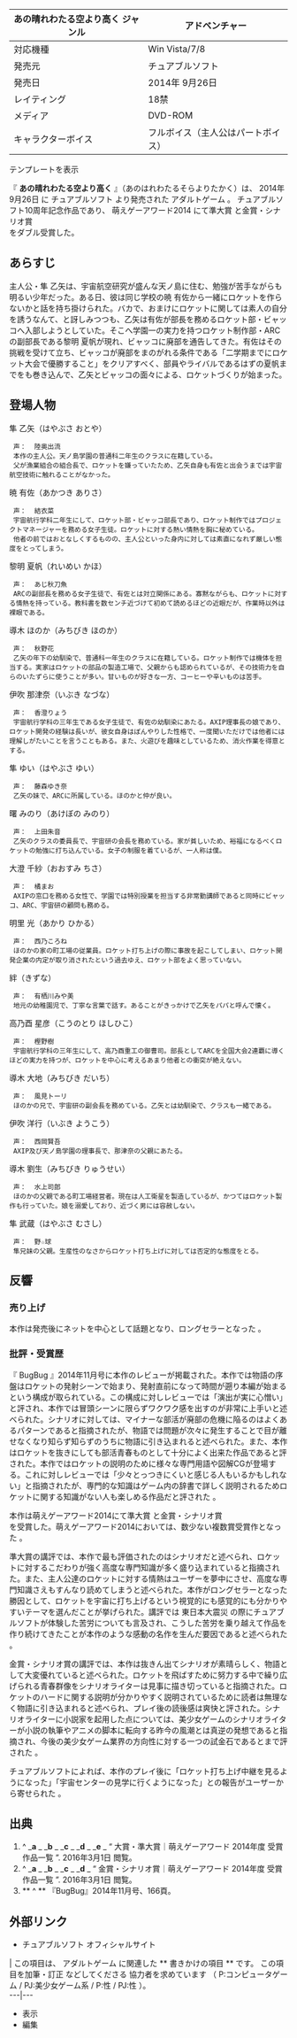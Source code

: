 あの晴れわたる空より高く  ジャンル  |  アドベンチャー   
---|---  
対応機種  |  Win Vista/7/8   
発売元  |  チュアブルソフト   
発売日  |  2014年  9月26日   
レイティング  |  18禁   
メディア  |  DVD-ROM   
キャラクターボイス  |  フルボイス（主人公はパートボイス）   
テンプレートを表示  
  
『 **あの晴れわたる空より高く** 』（あのはれわたるそらよりたかく）は、  2014年  9月26日  に  チュアブルソフト  より発売された
アダルトゲーム  。 チュアブルソフト10周年記念作品であり、  萌えゲーアワード2014  にて準大賞    と金賞・シナリオ賞  
をダブル受賞した。

##  あらすじ



主人公・隼 乙矢は、宇宙航空研究が盛んな天ノ島に住む、勉強が苦手ながらも明るい少年だった。ある日、彼は同じ学校の暁
有佐から一緒にロケットを作らないかと話を持ち掛けられた。バカで、おまけにロケットに関しては素人の自分を誘うなんて、と訝しみつつも、乙矢は有佐が部長を務めるロケット部・ビャッコへ入部しようとしていた。そこへ学園一の実力を持つロケット制作部・ARCの副部長である黎明
夏帆が現れ、ビャッコに廃部を通告してきた。有佐はその挑戦を受けて立ち、ビャッコが廃部をまのがれる条件である「二学期までにロケット大会で優勝すること」をクリアすべく、部員やライバルであるはずの夏帆までをも巻き込んで、乙矢とビャッコの面々による、ロケットづくりが始まった。

##  登場人物



隼 乙矢（はやぶさ おとや）

     声：  陸奥出流 
     本作の主人公。天ノ島学園の普通科二年生のクラスに在籍している。 
     父が漁業組合の組合長で、ロケットを嫌っていたため、乙矢自身も有佐と出会うまでは宇宙航空技術に触れることがなかった。 
暁 有佐（あかつき ありさ）

     声：  結衣菜 
     宇宙航行学科二年生にして、ロケット部・ビャッコ部長であり、ロケット制作ではプロジェクトマネージャーを務める女子生徒。ロケットに対する熱い情熱を胸に秘めている。 
     他者の前ではおとなしくするものの、主人公といった身内に対しては素直になれず厳しい態度をとってしまう。 
黎明 夏帆（れいめい かほ）

     声：  あじ秋刀魚 
     ARCの副部長を務める女子生徒で、有佐とは対立関係にある。寡黙ながらも、ロケットに対する情熱を持っている。教科書を数センチ近づけて初めて読めるほどの近眼だが、作業時以外は裸眼である。 
導木 ほのか（みちびき ほのか）

     声：  秋野花 
     乙矢の年下の幼馴染で、普通科一年生のクラスに在籍している。ロケット制作では機体を担当する。実家はロケットの部品の製造工場で、父親からも認められているが、その技術力を自らのいたずらに使うことが多い。甘いものが好きな一方、コーヒーや辛いものは苦手。 
伊吹 那津奈（いぶき なづな）

     声：  香澄りょう 
     宇宙航行学科の三年生である女子生徒で、有佐の幼馴染にあたる。AXIP理事長の娘であり、ロケット開発の経験は長いが、彼女自身はぼんやりした性格で、一度聞いただけでは他者には理解しがたいことを言うこともある。また、火遊びを趣味としているため、消火作業を得意とする。 
隼 ゆい（はやぶさ ゆい）

     声：  藤森ゆき奈 
     乙矢の妹で、ARCに所属している。ほのかと仲が良い。 
曙 みのり（あけぼの みのり）

     声：  上田朱音 
     乙矢のクラスの委員長で、宇宙研の会長を務めている。家が貧しいため、裕福になるべくロケットの勉強に打ち込んでいる。女子の制服を着ているが、一人称は僕。 
大澄 千紗（おおすみ ちさ）

     声：  橘まお 
     AXIPの窓口を務める女性で、学園では特別授業を担当する非常勤講師であると同時にビャッコ、ARC、宇宙研の顧問も務める。 
明里 光（あかり ひかる）

     声：  西乃ころね 
     ほのかの家の町工場の従業員。ロケット打ち上げの際に事故を起こしてしまい、ロケット開発企業の内定が取り消されたという過去ゆえ、ロケット部をよく思っていない。 
絆（きずな）

     声：  有栖川みや美 
     地元の幼稚園児で、丁寧な言葉で話す。あることがきっかけで乙矢をパパと呼んで懐く。 
高乃酉 星彦（こうのとり ほしひこ）

     声：  樫野樹 
     宇宙航行学科の三年生にして、高乃酉重工の御曹司。部長としてARCを全国大会2連覇に導くほどの実力を持つが、ロケットを中心に考えるあまり他者との衝突が絶えない。 
導木 大地（みちびき だいち）

     声：  風見トーリ 
     ほのかの兄で、宇宙研の副会長を務めている。乙矢とは幼馴染で、クラスも一緒である。 
伊吹 洋行（いぶき ようこう）

     声：  西岡賢吾 
     AXIP及び天ノ島学園の理事長で、那津奈の父親にあたる。 
導木 劉生（みちびき りゅうせい）

     声：  水上司郎 
     ほのかの父親である町工場経営者。現在は人工衛星を製造しているが、かつてはロケット製作も行っていた。娘を溺愛しており、近づく男には容赦しない。 
隼 武蔵（はやぶさ むさし）

     声：  野☆球 
     隼兄妹の父親。生産性のなさからロケット打ち上げに対しては否定的な態度をとる。 

##  反響



###  売り上げ



本作は発売後にネットを中心として話題となり、ロングセラーとなった    。

###  批評・受賞歴



『  BugBug
』2014年11月号に本作のレビューが掲載された。本作では物語の序盤はロケットの発射シーンで始まり、発射直前になって時間が遡り本編が始まるという構成が取られている。この構成に対しレビューでは「演出が実に心憎い」と評され、本作では冒頭シーンに限らずワクワク感を出すのが非常に上手いと述べられた。シナリオに対しては、マイナーな部活が廃部の危機に陥るのはよくあるパターンであると指摘されたが、物語では問題が次々に発生することで目が離せなくなり知らず知らずのうちに物語に引き込まれると述べられた。また、本作はロケットを抜きにしても部活青春ものとして十分によく出来た作品であると評された。本作ではロケットの説明のために様々な専門用語や図解CGが登場する。これに対しレビューでは「少々とっつきにくいと感じる人もいるかもしれない」と指摘されたが、専門的な知識はゲーム内の辞書で詳しく説明されるためロケットに関する知識がない人も楽しめる作品だと評された
  。

本作は萌えゲーアワード2014にて準大賞    と金賞・シナリオ賞  
を受賞した。萌えゲーアワード2014においては、数少ない複数賞受賞作となった    。

準大賞の講評では、本作で最も評価されたのはシナリオだと述べられ、ロケットに対するこだわりが強く高度な専門知識が多く盛り込まれていると指摘された。また、主人公達のロケットに対する情熱はユーザーを夢中にさせ、高度な専門知識さえもすんなり読めてしまうと述べられた。本作がロングセラーとなった勝因として、ロケットを宇宙に打ち上げるという視覚的にも感覚的にも分かりやすいテーマを選んだことが挙げられた。講評では
東日本大震災
の際にチュアブルソフトが体験した苦労についても言及され、こうした苦労を乗り越えて作品を作り続けてきたことが本作のような感動の名作を生んだ要因であると述べられた
  。

金賞・シナリオ賞の講評では、本作は抜きん出てシナリオが素晴らしく、物語として大変優れていると述べられた。ロケットを飛ばすために努力する中で繰り広げられる青春群像をシナリオライターは見事に描き切っていると指摘された。ロケットのハードに関する説明が分かりやすく説明されているために読者は無理なく物語に引き込まれると述べられ、プレイ後の読後感は爽快と評された。シナリオライターに小説家を起用した点については、美少女ゲームのシナリオライターが小説の執筆やアニメの脚本に転向する昨今の風潮とは真逆の発想であると指摘され、今後の美少女ゲーム業界の方向性に対する一つの試金石であるとまで評された
  。

チュアブルソフトによれば、本作のプレイ後に「ロケット打ち上げ中継を見るようになった」「宇宙センターの見学に行くようになった」との報告がユーザーから寄せられた
  。

##  出典



  1. ^  _**a** _ _**b** _ _**c** _ _**d** _ _**e** _ “  大賞・準大賞｜萌えゲーアワード 2014年度 受賞作品一覧  ”.  2016年3月1日  閲覧。 
  2. ^  _**a** _ _**b** _ _**c** _ _**d** _ “  金賞・シナリオ賞｜萌えゲーアワード 2014年度 受賞作品一覧  ”.  2016年3月1日  閲覧。 
  3. ** ^  ** 『BugBug』2014年11月号、166頁。 

##  外部リンク



  * チュアブルソフト オフィシャルサイト 

|  この項目は、  アダルトゲーム  に関連した ** 書きかけの項目  ** です。  この項目を加筆・訂正  などしてくださる  協力者を求めています
（  P:コンピュータゲーム  /  PJ:美少女ゲーム系  /  P:性  /  PJ:性  ）。  
---|---  
  
  * 表示 
  * 編集 

